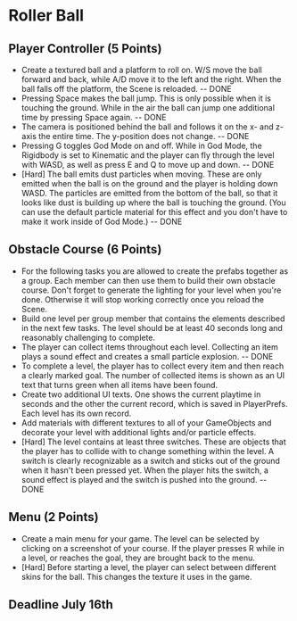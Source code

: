 # Roller Ball
## Player Controller (5 Points) 
* Create a textured ball and a platform to roll on. W/S move the ball forward and back, while A/D move it to the left and the right. When the ball falls off the platform, the Scene is reloaded. -- DONE
* Pressing Space makes the ball jump. This is only possible when it is touching the ground. While in the air the ball can jump one additional time by pressing Space again. -- DONE
* The camera is positioned behind the ball and follows it on the x- and z-axis the entire time. The y-position does not change. -- DONE
* Pressing G toggles God Mode on and off. While in God Mode, the Rigidbody is set to Kinematic and the player can fly through the level with WASD, as well as press E and Q to move up and down. -- DONE
* [Hard] The ball emits dust particles when moving. These are only emitted when the ball is on the ground and the player is holding down WASD. The particles are emitted from the bottom of the ball, so that it looks like dust is building up where the ball is touching the ground. (You can use the default particle material for this effect and you don't have to make it work inside of God Mode.) -- DONE
## Obstacle Course (6 Points) 
* For the following tasks you are allowed to create the prefabs together as a group. Each member can then use them to build their own obstacle course.
Don't forget to generate the lighting for your level when you're done. Otherwise it will stop working correctly once you reload the Scene.
* Build one level per group member that contains the elements described in the next few tasks. The level should be at least 40 seconds long and reasonably challenging to complete.
* The player can collect items throughout each level. Collecting an item plays a sound effect and creates a small particle explosion. -- DONE
* To complete a level, the player has to collect every item and then reach a clearly marked goal. The number of collected items is shown as an UI text that turns green when all items have been found.
* Create two additional UI texts. One shows the current playtime in seconds and the other the current record, which is saved in PlayerPrefs. Each level has its own record.
* Add materials with different textures to all of your GameObjects and decorate your level with additional lights and/or particle effects.
* [Hard] The level contains at least three switches. These are objects that the player has to collide with to change something within the level. A switch is clearly recognizable as a switch and sticks out of the ground when it hasn't been pressed yet. When the player hits the switch, a sound effect is played and the switch is pushed into the ground. -- DONE
## Menu (2 Points) 
* Create a main menu for your game. The level can be selected by clicking on a screenshot of your course. If the player presses R while in a level, or reaches the goal, they are brought back to the menu.
* [Hard] Before starting a level, the player can select between different skins for the ball. This changes the texture it uses in the game.

## Deadline July 16th